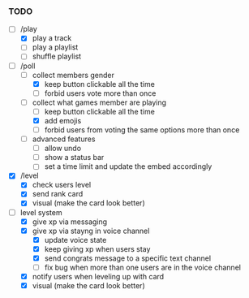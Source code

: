 ### TODO

- [ ] /play
  - [x] play a track
  - [ ] play a playlist
  - [ ] shuffle playlist

- [ ] /poll
    - [ ] collect members gender
        - [x] keep button clickable all the time
        - [ ] forbid users vote more than once
    - [ ] collect what games member are playing
        - [ ] keep button clickable all the time
        - [x] add emojis
        - [ ] forbid users from voting the same options more than once
    - [ ] advanced features
        - [ ] allow undo
        - [ ] show a status bar
        - [ ] set a time limit and update the embed accordingly

- [x] /level
    - [x] check users level
    - [x] send rank card
    - [x] visual (make the card look better)

- [ ] level system
    - [x] give xp via messaging
    - [x] give xp via stayng in voice channel
        - [x] update voice state
        - [x] keep giving xp when users stay
        - [x] send congrats message to a specific text channel
        - [ ] fix bug when more than one users are in the voice channel
    - [x] notify users when leveling up with card
    - [x] visual (make the card look better)
